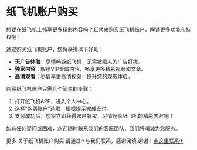 # 纸飞机账户购买

想要在纸飞机上畅享更多精彩内容吗？赶紧来购买纸飞机账户，解锁更多功能和特权吧！

通过购买纸飞机账户，您将获得以下好处：
- **无广告体验**：尽情畅游纸飞机，无需被烦人的广告打扰。
- **独家内容**：解锁VIP专属内容，畅享更多精彩视频和文章。
- **高清观看**：尽情享受高清视频，提升您的观影体验。

购买纸飞机账户只需几个简单的步骤：
1. 打开纸飞机APP，进入个人中心。
2. 选择“购买账户”选项，根据提示完成支付。
3. 支付成功后，您将立即获得账户特权，尽情畅享纸飞机的精彩内容吧！

如有任何疑问或困难，欢迎随时联系我们的客服团队，我们将竭诚为您服务。

更多 关于纸飞机账户购买 请通过✈与我们联系，感谢阅读,谢谢！[点这里联系✈](https://b.k02.cc)